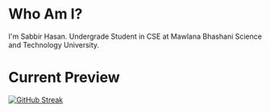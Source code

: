 # Who Am I?
I'm Sabbir Hasan. Undergrade Student in CSE at Mawlana Bhashani Science and Technology University.

# Current Preview
[![GitHub Streak](https://streak-stats.demolab.com?user=iamsabbir2&theme=highcontrast&hide_border=true&border_radius=5)](https://git.io/streak-stats)

<!--
**iamsabbir2/iamsabbir2** is a ✨ _special_ ✨ repository because its `README.md` (this file) appears on your GitHub profile.

Here are some ideas to get you started:

- 🔭 I’m currently working on ...
- 🌱 I’m currently learning ...
- 👯 I’m looking to collaborate on ...
- 🤔 I’m looking for help with ...
- 💬 Ask me about ...
- 📫 How to reach me: ...
- 😄 Pronouns: ...
- ⚡ Fun fact: ...
-->
